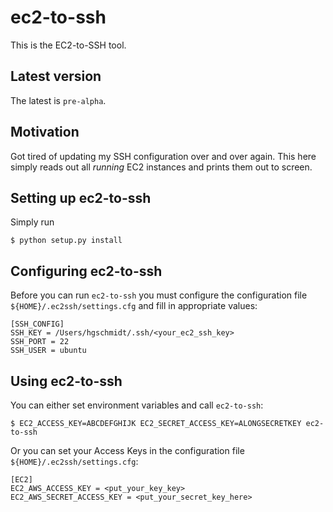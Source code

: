 # ec2-to-ssh

This is the EC2-to-SSH tool.

## Latest version

The latest is `pre-alpha`.

## Motivation

Got tired of updating my SSH configuration over and over again. This here simply reads out all *running* EC2 instances
and prints them out to screen.

## Setting up ec2-to-ssh

Simply run

	$ python setup.py install

## Configuring ec2-to-ssh

Before you can run `ec2-to-ssh` you must configure the configuration file `${HOME}/.ec2ssh/settings.cfg` and fill
 in appropriate values:

    [SSH_CONFIG]
    SSH_KEY = /Users/hgschmidt/.ssh/<your_ec2_ssh_key>
    SSH_PORT = 22
    SSH_USER = ubuntu

## Using ec2-to-ssh

You can either set environment variables and call `ec2-to-ssh`:

	$ EC2_ACCESS_KEY=ABCDEFGHIJK EC2_SECRET_ACCESS_KEY=ALONGSECRETKEY ec2-to-ssh

Or you can set your Access Keys in the configuration file `${HOME}/.ec2ssh/settings.cfg`:

	[EC2]
    EC2_AWS_ACCESS_KEY = <put_your_key_key>
    EC2_AWS_SECRET_ACCESS_KEY = <put_your_secret_key_here>

